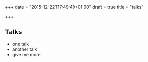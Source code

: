 +++
date = "2015-12-22T17:49:49+01:00"
draft = true
title = "talks"

+++

## Talks

* one talk
* another talk
* give me more
